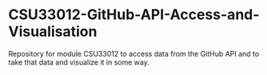 # CSU33012-GitHub-API-Access-and-Visualisation
Repository for module CSU33012 to access data from the GitHub API and to take that data and visualize it in some way.
